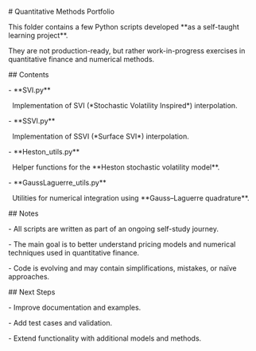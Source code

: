 \# Quantitative Methods Portfolio



This folder contains a few Python scripts developed \*\*as a self-taught learning project\*\*.

They are not production-ready, but rather work-in-progress exercises in quantitative finance and numerical methods.



\## Contents



\- \*\*SVI.py\*\*

  Implementation of SVI (\*Stochastic Volatility Inspired\*) interpolation.



\- \*\*SSVI.py\*\*

  Implementation of SSVI (\*Surface SVI\*) interpolation.



\- \*\*Heston\_utils.py\*\*

  Helper functions for the \*\*Heston stochastic volatility model\*\*.



\- \*\*GaussLaguerre\_utils.py\*\*

  Utilities for numerical integration using \*\*Gauss–Laguerre quadrature\*\*.



\## Notes



\- All scripts are written as part of an ongoing self-study journey.

\- The main goal is to better understand pricing models and numerical techniques used in quantitative finance.

\- Code is evolving and may contain simplifications, mistakes, or naïve approaches.



\## Next Steps



\- Improve documentation and examples.

\- Add test cases and validation.

\- Extend functionality with additional models and methods.

